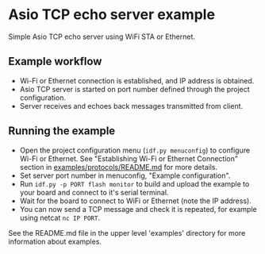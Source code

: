 # Asio TCP echo server example

Simple Asio TCP echo server using WiFi STA or Ethernet.

## Example workflow

- Wi-Fi or Ethernet connection is established, and IP address is obtained.
- Asio TCP server is started on port number defined through the project configuration.
- Server receives and echoes back messages transmitted from client.

## Running the example

- Open the project configuration menu (`idf.py menuconfig`) to configure Wi-Fi or Ethernet. See "Establishing Wi-Fi or Ethernet Connection" section in [examples/protocols/README.md](../../README.md) for more details.
- Set server port number in menuconfig, "Example configuration".
- Run `idf.py -p PORT flash monitor` to build and upload the example to your board and connect to it's serial terminal.
- Wait for the board to connect to WiFi or Ethernet (note the IP address).
- You can now send a TCP message and check it is repeated, for example using netcat `nc IP PORT`.

See the README.md file in the upper level 'examples' directory for more information about examples.
